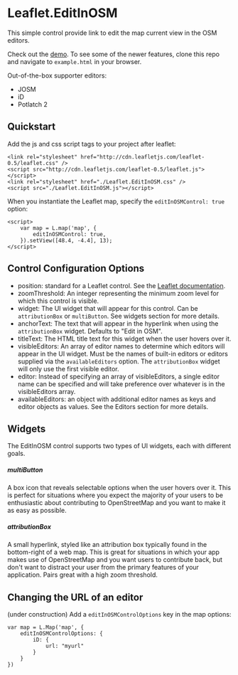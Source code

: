 # Leaflet.EditInOSM

This simple control provide link to edit the map current view in the OSM editors.

Check out the [demo](http://yohanboniface.github.com/Leaflet.EditInOSM/). To see some of the newer features, clone this repo and navigate to `example.html` in your browser.

Out-of-the-box supporter editors:
- JOSM
- iD
- Potlatch 2

## Quickstart

Add the js and css script tags to your project after leaflet:
```
<link rel="stylesheet" href="http://cdn.leafletjs.com/leaflet-0.5/leaflet.css" />
<script src="http://cdn.leafletjs.com/leaflet-0.5/leaflet.js"></script>
<link rel="stylesheet" href="./Leaflet.EditInOSM.css" />
<script src="./Leaflet.EditInOSM.js"></script>

```

When you instantiate the Leaflet map, specify the `editInOSMControl: true` option:

```
<script>
    var map = L.map('map', {
        editInOSMControl: true,
    }).setView([48.4, -4.4], 13);
</script>
```

## Control Configuration Options

- position: standard for a Leaflet control. See the [Leaflet documentation](http://leafletjs.com/reference.html#control-positions).
- zoomThreshold: An integer representing the minimum zoom level for which this control is visible.
- widget: The UI widget that will appear for this control. Can be `attributionBox` or `multiButton`. See widgets section for more details.
- anchorText: The text that will appear in the hyperlink when using the `attributionBox` widget. Defaults to "Edit in OSM".
- titleText: The HTML title text for this widget when the user hovers over it.
- visibleEditors: An array of editor names to determine which editors will appear in the UI widget. Must be the names of built-in editors or editors supplied via the `availableEditors` option. The `attributionBox` widget will only use the first visible editor.
- editor: Instead of specifying an array of visibleEditors, a single editor name can be specified and will take preference over whatever is in the visibleEditors array.
- availableEditors: an object with additional editor names as keys and editor objects as values. See the Editors section for more details.

## Widgets

The EditInOSM control supports two types of UI widgets, each with different goals.

##### multiButton
A box icon that reveals selectable options when the user hovers over it. This is perfect for situations where you expect the majority of your users to be enthusiastic about contributing to OpenStreetMap and you want to make it as easy as possible.
##### attributionBox
A small hyperlink, styled like an attribution box typically found in the bottom-right of a web map. This is great for situations in which your app makes use of OpenStreetMap and you want users to contribute back, but don't want to distract your user from the primary features of your application. Pairs great with a high zoom threshold.

## Changing the URL of an editor

(under construction)
Add a `editInOSMControlOptions` key in the map options:

```
var map = L.Map('map', {
    editInOSMControlOptions: {
        iD: {
            url: "myurl"
        }
    }
})
```
